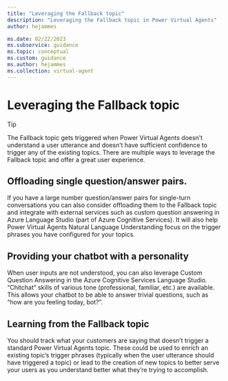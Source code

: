```yaml
---
title: "Leveraging the Fallback topic"
description: "Leveraging the Fallback topic in Power Virtual Agents"
author: hejammes

ms.date: 02/22/2023
ms.subservice: guidance
ms.topic: conceptual
ms.custom: guidance
ms.author: hejammes
ms.collection: virtual-agent
---
```


# Leveraging the Fallback topic

> [!TIP]
> The Fallback topic gets triggered when Power Virtual Agents doesn’t understand a user utterance and doesn’t have sufficient confidence to trigger any of the existing topics.
There are multiple ways to leverage the Fallback topic and offer a great user experience.

## Offloading single question/answer pairs.

If you have a large number question/answer pairs for single-turn conversations you can also consider offloading them to the Fallback topic and integrate with external services such as custom question answering in Azure Language Studio (part of Azure Cognitive Services). It will also help Power Virtual Agents Natural Language Understanding focus on the trigger phrases you have configured for your topics.

<!-- ADD EXAMPLE + VISUAL -->

## Providing your chatbot with a personality 

When user inputs are not understood, you can also leverage Custom Question Answering in the Azure Cognitive Services Language Studio. “Chitchat” skills of various tone (professional, familiar, etc.) are available. This allows your chatbot to be able to answer trivial questions, such as “how are you feeling today, bot?”.

<!-- ADD EXAMPLE + VISUAL -->

## Learning from the Fallback topic

You should track what your customers are saying that doesn’t trigger a standard Power Virtual Agents topic. These could be used to enrich an existing topic’s trigger phrases (typically when the user utterance should have triggered a topic) or lead to the creation of new topics to better serve your users as you understand better what they’re trying to accomplish.

<!-- ADD EXAMPLE + VISUAL -->